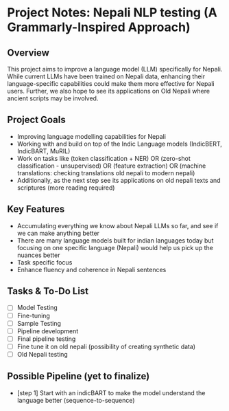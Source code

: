 # Project Notes: Nepali NLP testing (A Grammarly-Inspired Approach)

## Overview
This project aims to improve a language model (LLM) specifically for Nepali. While current LLMs have been trained on Nepali data, enhancing their language-specific capabilities could make them more effective for Nepali users. Further, we also hope to see its applications on Old Nepali where ancient scripts may be involved.

## Project Goals
- Improving language modelling capabilities for Nepali
- Working with and build on top of the Indic Language models (IndicBERT, IndicBART, MuRIL)
- Work on tasks like (token classification + NER) OR (zero-shot classification - unsupervised) OR (feature extraction) OR (machine translations: checking translations old nepali to modern nepali)
- Additionally, as the next step see its applications on old nepali texts and scriptures (more reading required)

## Key Features
- Accumulating everything we know about Nepali LLMs so far, and see if we can make anything better
- There are many language models built for indian languages today but focusing on one specific language (Nepali) would help us pick up the nuances better
- Task specific focus
- Enhance fluency and coherence in Nepali sentences

## Tasks & To-Do List
- [ ] Model Testing
- [ ] Fine-tuning
- [ ] Sample Testing
- [ ] Pipeline development
- [ ] Final pipeline testing
- [ ] Fine tune it on old nepali (possibility of creating synthetic data) 
- [ ] Old Nepali testing

## Possible Pipeline (yet to finalize) 
- [step 1] Start with an indicBART to make the model understand the language better (sequence-to-sequence)
